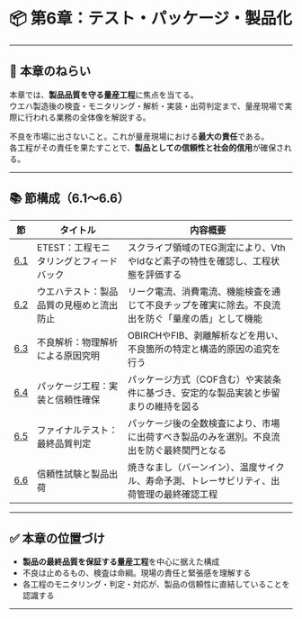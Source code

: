 # 📦 第6章：テスト・パッケージ・製品化

---

## 🎯 本章のねらい

本章では、**製品品質を守る量産工程**に焦点を当てる。  
ウエハ製造後の検査・モニタリング・解析・実装・出荷判定まで、量産現場で実際に行われる業務の全体像を解説する。

不良を市場に出さないこと。これが量産現場における**最大の責任**である。  
各工程がその責任を果たすことで、**製品としての信頼性と社会的信用**が確保される。

---

## 📚 節構成（6.1〜6.6）

| 節   | タイトル | 内容概要 |
|------|----------|----------|
| [6.1](6.1_etest_monitoring.md) | ETEST：工程モニタリングとフィードバック | スクライブ領域のTEG測定により、VthやIdなど素子の特性を確認し、工程状態を評価する |
| [6.2](6.2_wafer_test.md) | ウエハテスト：製品品質の見極めと流出防止 | リーク電流、消費電流、機能検査を通じて不良チップを確実に除去。不良流出を防ぐ「量産の盾」として機能 |
| [6.3](6.3_failure_analysis.md) | 不良解析：物理解析による原因究明 | OBIRCHやFIB、剥離解析などを用い、不良箇所の特定と構造的原因の追究を行う |
| [6.4](6.4_packaging.md) | パッケージ工程：実装と信頼性確保 | パッケージ方式（COF含む）や実装条件に基づき、安定的な製品実装と歩留まりの維持を図る |
| [6.5](6.5_final_test.md) | ファイナルテスト：最終品質判定 | パッケージ後の全数検査により、市場に出荷すべき製品のみを選別。不良流出を防ぐ最終関門となる |
| [6.6](6.6_reliability_and_shipping.md) | 信頼性試験と製品出荷 | 焼きなまし（バーンイン）、温度サイクル、寿命予測、トレーサビリティ、出荷管理の最終確認工程 |

---

## ✅ 本章の位置づけ

- **製品の最終品質を保証する量産工程**を中心に据えた構成  
- 不良は止めるもの、検査は命綱。現場の責任と緊張感を理解する  
- 各工程のモニタリング・判定・対応が、製品の信頼性に直結していることを認識する

---
